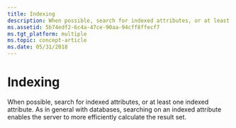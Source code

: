 ```yaml
---
title: Indexing
description: When possible, search for indexed attributes, or at least one indexed attribute. As in general with databases, searching on an indexed attribute enables the server to more efficiently calculate the result set.
ms.assetid: 5b74edf2-6c4a-47ce-90aa-94cff8ffecf7
ms.tgt_platform: multiple
ms.topic: concept-article
ms.date: 05/31/2018
---
```


# Indexing

When possible, search for indexed attributes, or at least one indexed attribute. As in general with databases, searching on an indexed attribute enables the server to more efficiently calculate the result set.

 

 




